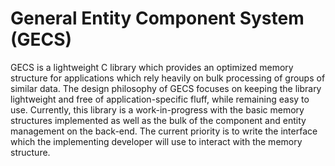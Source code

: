 # General Entity Component System (GECS)

GECS is a lightweight C library which provides an optimized memory structure for applications which rely heavily on bulk processing of groups of similar data. The design philosophy of GECS focuses on
keeping the library lightweight and free of application-specific fluff, while remaining easy to use. Currently, this library is a work-in-progress with the basic memory structures implemented as well as the bulk of the component and entity management on the back-end. The current priority is to write the interface which the implementing developer will use to interact with the memory structure.
